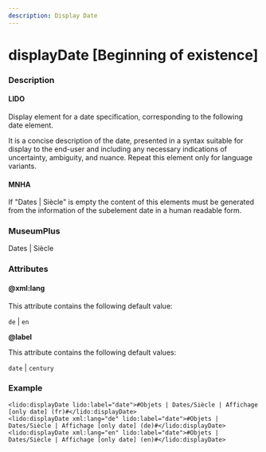```yaml
---
description: Display Date
---
```


# displayDate \[Beginning of existence\]

### Description

#### LIDO

Display element for a date specification, corresponding to the following date element.

It is a concise description of the date, presented in a syntax suitable for display to the end-user and including any necessary indications of uncertainty, ambiguity, and nuance. Repeat this element only for language variants.

#### MNHA

If "Dates \| Siècle" is empty the content of this elements must be generated from the information of the subelement date in a human readable form.

### MuseumPlus

Dates \| Siècle

### Attributes

#### @xml:lang

This attribute contains the following default value:

`de` \| `en`

**@label**

This attribute contains the following default values:

`date` \| `century`

### Example

```markup
<lido:displayDate lido:label="date">#Objets | Dates/Siècle | Affichage [only date] (fr)#</lido:displayDate>
<lido:displayDate xml:lang="de" lido:label="date">#Objets | Dates/Siècle | Affichage [only date] (de)#</lido:displayDate>
<lido:displayDate xml:lang="en" lido:label="date">#Objets | Dates/Siècle | Affichage [only date] (en)#</lido:displayDate>
```



